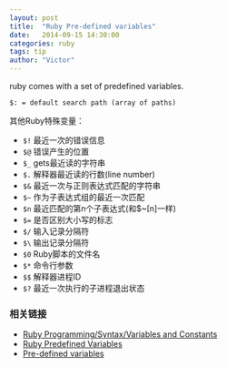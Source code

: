 ```yaml
---
layout: post
title:  "Ruby Pre-defined variables"
date:   2014-09-15 14:30:00
categories: ruby
tags: tip
author: "Victor"
---
```


ruby comes with a set of predefined variables.

```
$: = default search path (array of paths)
```

其他Ruby特殊变量：

* ```$!``` 最近一次的错误信息
* ```$@``` 错误产生的位置
* ```$_``` gets最近读的字符串
* ```$.``` 解释器最近读的行数(line number)
* ```$&``` 最近一次与正则表达式匹配的字符串
* ```$~``` 作为子表达式组的最近一次匹配
* ```$n``` 最近匹配的第n个子表达式(和$~[n]一样)
* ```$=``` 是否区别大小写的标志
* ```$/``` 输入记录分隔符
* ```$\``` 输出记录分隔符
* ```$0``` Ruby脚本的文件名
* ```$*``` 命令行参数
* ```$$``` 解释器进程ID
* ```$?``` 最近一次执行的子进程退出状态

### 相关链接

* [Ruby Programming/Syntax/Variables and Constants](http://en.wikibooks.org/wiki/Ruby_Programming/Syntax/Variables_and_Constants)
* [Ruby Predefined Variables](http://www.tutorialspoint.com/ruby/ruby_predefined_variables.htm)
* [Pre-defined variables](http://web.njit.edu/all_topics/Prog_Lang_Docs/html/ruby/variable.html)
